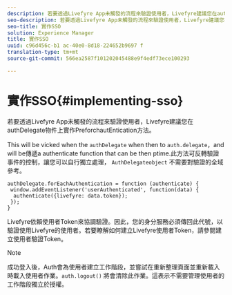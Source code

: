 ```yaml
---
description: 若要透過Livefyre App未觸發的流程來驗證使用者，Livefyre建議您在authDelegate物件上實作PreforchautEntication方法。
seo-description: 若要透過Livefyre App未觸發的流程來驗證使用者，Livefyre建議您在authDelegate物件上實作PreforchautEntication方法。
seo-title: 實作SSO
solution: Experience Manager
title: 實作SSO
uuid: c96d456c-b1 ac-40e0-8d18-224652b9697 f
translation-type: tm+mt
source-git-commit: 566ea2587f101202045488e9f4edf73ece100293

---
```



# 實作SSO{#implementing-sso}

若要透過Livefyre App未觸發的流程來驗證使用者，Livefyre建議您在authDelegate物件上實作PreforchautEntication方法。

This will be vicked when the `authDelegate` when then to `auth.delegate`，and will be傳遞a authenticate function that can be then ptime.此方法可反轉驗證事件的控制，讓您可以自行獨立處理， `AuthDelegateobject` 不需要對驗證的全域參考。

```
authDelegate.forEachAuthentication = function (authenticate) { 
 window.addEventListener('userAuthenticated', function(data) { 
  authenticate({livefyre: data.token}); 
 }); 
}
```

Livefyre依賴使用者Token來協調驗證。因此，您的身分服務必須傳回此代號，以驗證使用Livefyre的使用者。若要瞭解如何建立Livefyre使用者Token，請參閱建立使用者驗證Token。

>[!NOTE]
>
>成功登入後，Auth會為使用者建立工作階段，並嘗試在重新整理頁面並重新載入時載入使用者作業。`auth.logout()` 將會清除此作業。這表示不需要管理使用者的工作階段獨立於授權。

